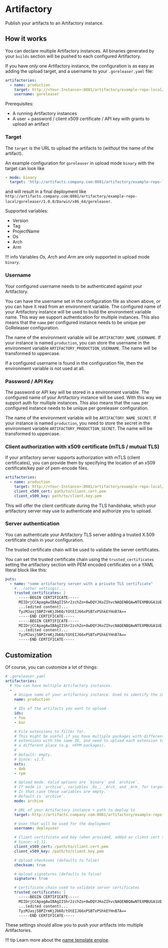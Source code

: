 # Artifactory

Publish your artifacts to an Artifactory instance.

## How it works

You can declare multiple Artifactory instances.
All binaries generated by your `builds` section will be pushed to
each configured Artifactory.

If you have only one Artifactory instance,
the configuration is as easy as adding the
upload target, and a username to your `.goreleaser.yaml` file:

```yaml
artifactories:
  - name: production
    target: http://<Your-Instance>:8081/artifactory/example-repo-local/{{ .ProjectName }}/{{ .Version }}/
    username: goreleaser
```

Prerequisites:

- A running Artifactory instances
- A user + password / client x509 certificate / API key with grants to upload an artifact

### Target

The `target` is the URL to upload the artifacts to (_without_ the name of the artifact).

An example configuration for `goreleaser` in upload mode `binary` with the target can look like

```yaml
- mode: binary
  target: 'http://artifacts.company.com:8081/artifactory/example-repo-local/{{ .ProjectName }}/{{ .Version }}/{{ .Os }}/{{ .Arch }}{{ if .Arm }}{{ .Arm }}{{ end }}'
```

and will result in a final deployment like `http://artifacts.company.com:8081/artifactory/example-repo-local/goreleaser/1.0.0/Darwin/x86_64/goreleaser`.

Supported variables:

- Version
- Tag
- ProjectName
- Os
- Arch
- Arm

!!! info
    Variables _Os_, _Arch_ and _Arm_ are only supported in upload mode `binary`.

### Username

Your configured username needs to be authenticated against your Artifactory.

You can have the username set in the configuration file as shown above, or you
can have it read from an environment variable. The configured name of your
Artifactory instance will be used to build the environment variable name. This
way we support authentication for multiple instances. This also means that the
`name` per configured instance needs to be unique per GoReleaser configuration.

The name of the environment variable will be `ARTIFACTORY_NAME_USERNAME`.
If your instance is named `production`, you can store the username in the
environment variable `ARTIFACTORY_PRODUCTION_USERNAME`.
The name will be transformed to uppercase.

If a configured username is found in the configuration file, then the
environment variable is not used at all.

### Password / API Key

The password or API key will be stored in a environment variable.
The configured name of your Artifactory instance will be used.
With this way we support auth for multiple instances.
This also means that the `name` per configured instance needs to be unique
per goreleaser configuration.

The name of the environment variable will be `ARTIFACTORY_NAME_SECRET`.
If your instance is named `production`, you need to store the secret in the
environment variable `ARTIFACTORY_PRODUCTION_SECRET`.
The name will be transformed to uppercase.

### Client authorization with x509 certificate (mTLS / mutual TLS)

If your artifactory server supports authorization with mTLS (client certificates), you can provide them by specifying
the location of an x509 certificate/key pair of pem-encode files.

```yaml
artifactories:
  - name: production
    target: http://<Your-Instance>:8081/artifactory/example-repo-local/{{ .ProjectName }}/{{ .Version }}/
    client_x509_cert: path/to/client.cert.pem
    client_x509_key: path/to/client.key.pem
```

This will offer the client certificate during the TLS handshake, which your artifactory server may use to authenticate
and authorize you to upload.

### Server authentication

You can authenticate your Artifactory TLS server adding a trusted X.509
certificate chain in your configuration.

The trusted certificate chain will be used to validate the server certificates.

You can set the trusted certificate chain using the `trusted_certificates`
setting the artifactory section with PEM encoded certificates on a YAML literal
block like this:

```yaml
puts:
  - name: "some artifactory server with a private TLS certificate"
    #...(other settings)...
    trusted_certificates: |
      -----BEGIN CERTIFICATE-----
      MIIDrjCCApagAwIBAgIIShr2zchZo+8wDQYJKoZIhvcNAQENBQAwNTEXMBUGA1UE
      ...(edited content)...
      TyzMJasj5BPZrmKjJb6O/tOtEIJ66xPSBTxPShkEYHnB7A==
      -----END CERTIFICATE-----
      -----BEGIN CERTIFICATE-----
      MIIDrjCCApagAwIBAgIIShr2zchZo+8wDQYJKoZIhvcNAQENBQAwNTEXMBUGA1UE
      ...(edited content)...
      TyzMJasj5BPZrmKjJb6O/tOtEIJ66xPSBTxPShkEYHnB7A==
      -----END CERTIFICATE-----
```

## Customization

Of course, you can customize a lot of things:

```yaml
# .goreleaser.yaml
artifactories:
  # You can have multiple Artifactory instances.
  -
    # Unique name of your artifactory instance. Used to identify the instance
    name: production

    # IDs of the artifacts you want to upload.
    ids:
    - foo
    - bar

    # File extensions to filter for.
    # This might be useful if you have multiple packages with different
    # extensions with the same ID, and need to upload each extension to
    # a different place (e.g. nFPM packages).
    #
    # Default: empty.
    # Since: v1.7.
    exts:
    - deb
    - rpm

    # Upload mode. Valid options are `binary` and `archive`.
    # If mode is `archive`, variables _Os_, _Arch_ and _Arm_ for target name are not supported.
    # In that case these variables are empty.
    # Default is `archive`.
    mode: archive

    # URL of your Artifactory instance + path to deploy to
    target: http://artifacts.company.com:8081/artifactory/example-repo-local/{{ .ProjectName }}/{{ .Version }}/

    # User that will be used for the deployment
    username: deployuser

    # Client certificate and key (when provided, added as client cert to TLS connections)
    # Since: v1.11.
    client_x509_cert: /path/to/client.cert.pem
    client_x509_key: /path/to/client.key.pem

    # Upload checksums (defaults to false)
    checksum: true

    # Upload signatures (defaults to false)
    signature: true

    # Certificate chain used to validate server certificates
    trusted_certificates: |
      -----BEGIN CERTIFICATE-----
      MIIDrjCCApagAwIBAgIIShr2zchZo+8wDQYJKoZIhvcNAQENBQAwNTEXMBUGA1UE
      ...(edited content)...
      TyzMJasj5BPZrmKjJb6O/tOtEIJ66xPSBTxPShkEYHnB7A==
      -----END CERTIFICATE-----
```

These settings should allow you to push your artifacts into multiple Artifactories.

!!! tip
    Learn more about the [name template engine](/customization/templates/).
